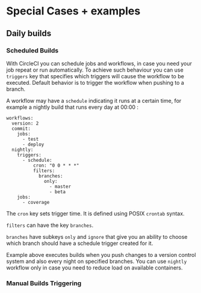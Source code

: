 # Special Cases + examples

## Daily builds

### Scheduled Builds
With CircleCI you can schedule jobs and workflows, in case you need your job repeat or run automatically. To achieve such behaviour you can use `triggers` key that specifies which triggers will cause the workflow to be executed. Default behavior is to trigger the workflow when pushing to a branch.

A workflow may have a `schedule` indicating it runs at a certain time, for example a nightly build that runs every day at 00:00 :

```
workflows:
  version: 2
  commit:
    jobs:
      - test
      - deploy
  nightly:
    triggers:
      - schedule:
          cron: "0 0 * * *"
          filters:
            branches:
              only:
                - master
                - beta
    jobs:
      - coverage
```

The `cron` key sets trigger time. It is defined using POSIX `crontab` syntax.

`filters` can have the key `branches`.

`branches` have subkeys `only` and `ignore` that give you an ability to choose which branch should have a schedule trigger created for it.

Example above executes builds when you push changes to a version control system and also every night on specified branches. You can use `nightly` workflow only in case you need to reduce load on available containers.

### Manual Builds Triggering

